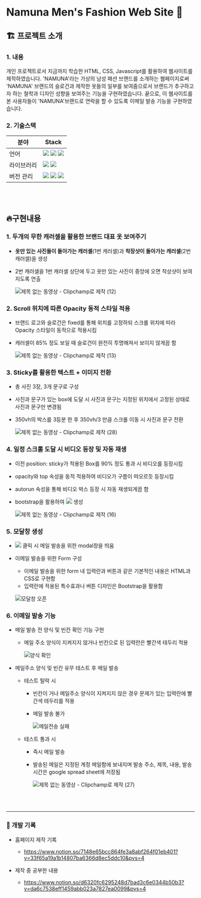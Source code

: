# Namuna Men's Fashion Web Site 👔

## 🏗️ 프로젝트 소개 
### 1. 내용
개인 프로젝트로서 지금까지 학습한 HTML, CSS, Javascript를 활용하여 웹사이트를 제작하였습니다. 'NAMUNA'라는 가상의 남성 패션 브랜드를 소개하는 웹페이지로써 'NAMUNA' 브랜드의 슬로건과 제작한 옷들의 일부를 보여줌으로서 브랜드가 추구하고자 하는 철학과 디자인 성향을 보여주는 기능을 구현하였습니다. 끝으로, 이 웹사이트를 본 사용자들이 'NAMUNA'브랜드로 연락을 할 수 있도록 이메일 발송 기능을 구현하였습니다.


### 2. 기술스택

| 분야        | Stack  |
| --------------- | ------------------------------------------------------------------------------------------------------------------------------------------------------------------------------------------------------------------------------------------------------------------------------------------------------------------------------------------------------------------------------------------------------------------------------------------------ |
| 언어 | <img src="https://img.shields.io/badge/html-F05132?style=flat&logo=html5&logoColor=white">  <img src="https://img.shields.io/badge/css-F05132?style=flat&logo=css3&logoColor=white"> <img src="https://img.shields.io/badge/Google_Apps_Script-4285F4?style=flat&logo=googleappsscript&logoColor=white"/>||
| 라이브러리 | <img src="https://img.shields.io/badge/bootstrap-7952B3?style=flat&logo=bootstrap&logoColor=white"/> <img src="https://img.shields.io/badge/jquery-0769AD?style=flat&logo=jquery&logoColor=white"/> |
| 버전 관리 | <img src="https://img.shields.io/badge/git-F05032?style=fflat&logo=git&logoColor=black">  <img src="https://img.shields.io/badge/github-181717?style=flat&logo=github&logoColor=white"> <img src="https://img.shields.io/badge/notion-000000?style=flat&logo=notion&logoColor=white"/> |

<br><br>


## 🔥구현내용
### 1. 두개의 무한 캐러셀을 활용한 브랜드 대표 옷 보여주기
- **옷만 있는 사진들이 돌아가는 캐러셀**(1번 캐러셀)과 **착장샷이 돌아가는 캐러셀**(2번 캐러셀)을 생성
- 2번 캐러셀을 1번 캐러셀 상단에 두고 옷만 있는 사진이 중앙에 오면 착상샷이 보여지도록 연출

  ![제목 없는 동영상 - Clipchamp로 제작 (12)](https://github.com/namuna309/NamunaMensFashion/assets/68600766/48318fda-cf02-45bd-bc82-b80b7cc0783d)

### 2. Scroll 위치에 따른 Opacity 동적 스타일 적용
- 브랜드 로고와 슬로건은 fixed를 통해 위치를 고정하되 스크롤 위치에 따라 Opacity 스타일이 동적으로 적용시킴
- 캐러셀이 85% 정도 보일 때 슬로건이 완전히 투명해져서 보이지 않게끔 함

  ![제목 없는 동영상 - Clipchamp로 제작 (13)](https://github.com/namuna309/NamunaMensFashion/assets/68600766/0c3a9c28-cca2-427c-bfb5-e99cbd942b81)

### 3. Sticky를 활용한 텍스트 + 이미지 전환
- 총 사진 3장, 3개 문구로 구성
- 사진과 문구가 있는 box에 도달 시 사진과 문구는 지정된 위치에서 고정된 상태로 사진과 문구만 변경됨
- 350vh의 박스를 3등분 한 후 350vh/3 만큼 스크롤 이동 시 사진과 문구 전환

   ![제목 없는 동영상 - Clipchamp로 제작 (28)](https://github.com/namuna309/NamunaMensFashion/assets/68600766/a5178df0-db98-424b-99bb-6d2417c4443d)

### 4. 일정 스크롤 도달 시 비디오 등장 및 자동 재생
- 이전 position: sticky가 적용된 Box를 90% 정도 통과 시 비디오를 등장시킴
- opacity와 top 속성을 동적 적용하여 비디오가 구름이 떠오르듯 등장시킴
- autorun 속성을 통해 비디오 박스 등장 시 자동 재생되게끔 함
- bootstrap을 활용하여 <img src="https://img.shields.io/badge/Contact_Us-212121?style=flat&l&logoColor=white"> 생성

  ![제목 없는 동영상 - Clipchamp로 제작 (16)](https://github.com/namuna309/NamunaMensFashion/assets/68600766/eb802b5f-e5d3-4550-8280-28cb014bba91)

### 5. 모달창 생성
- <img src="https://img.shields.io/badge/Contact_Us-212121?style=flat&l&logoColor=white"> 클릭 시 메일 발송을 위한 modal창을 띄움
- 이메일 발송을 위한 Form 구성

  - 이메일 발송을 위한 form 내 입력란과 버튼과 같은 기본적인 내용은 HTML과 CSS로 구현함
  - 입력란에 적용된 특수효과나 버튼 디자인은 Bootstrap을 활용함

  ![모달창 오픈](https://github.com/namuna309/NamunaMensFashion/assets/68600766/7742275d-9a67-4864-8aed-bd436960aa14)


### 6. 이메일 발송 기능
- 메일 발송 전 양식 및 빈칸 확인 기능 구현

  - 메일 주소 양식이 지켜지지 않거나 빈칸으로 된 입력란은 빨간색 테두리 적용

    ![양식 확인](https://github.com/namuna309/NamunaMensFashion/assets/68600766/c50b81d3-edef-42df-a506-dbde1932d086)


- 메일주소 양식 및 빈칸 유무 테스트 후 메일 발송

  - 테스트 탈락 시
    
    - 빈칸이 거나 메일주소 양식이 지켜지지 않은 경우 문제가 있는 입력란에 빨간색 테두리를 적용
    - 메일 발송 불가

      ![메일전송 실패](https://github.com/namuna309/NamunaMensFashion/assets/68600766/6c113cd9-cb62-4427-a64f-2e1285c4b447)


  - 테스트 통과 시
    
    - 즉시 메일 발송
    - 발송된 메일은 지정된 계정 메일함에 보내지며 발송 주소, 제목, 내용, 발송 시간은 google spread sheet에 저장됨

      ![제목 없는 동영상 - Clipchamp로 제작 (27)](https://github.com/namuna309/NamunaMensFashion/assets/68600766/61156b47-afe9-4a6b-8dc9-2febefd56068)


  
<br>
<br>

----
### 📖 개발 기록
- 홈페이지 제작 기록

  - https://www.notion.so/7148e65bcc864fe3a8abf264f01eb401?v=33f65a19a1b14807ba6366d8ec5ddc10&pvs=4
- 제작 중 공부한 내용

  - https://www.notion.so/d6320fc6295248d7bad3c6e0344b50b3?v=da6c7538eff1459abb023a7827ea0099&pvs=4
